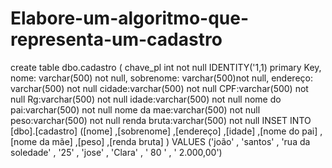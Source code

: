 # Elabore-um-algoritmo-que-representa-um-cadastro
create table dbo.cadastro
( 
chave_pl int not null IDENTITY('1,1) primary Key,
nome: varchar(500) not null,
sobrenome: varchar(500)not null,
endereço: varchar(500) not null
cidade:varchar(500) not null
CPF:varchar(500) not null
Rg:varchar(500) not null
idade:varchar(500) not null
nome do pai:varchar(500) not null
nome da mae:varchar(500) not null
peso:varchar(500) not null
renda bruta:varchar(500) not null
INSET INTO [dbo].[cadastro]
([nome]
,[sobrenome]
,[endereço]
,[idade]
,[nome do pai]
,[nome da mãe]
,[peso]
,[renda bruta] )
VALUES
('joão'
, 'santos'
, 'rua da soledade'
, '25'
, 'jose'
, 'Clara'
, ' 80 ' 
, ' 2.000,00')
